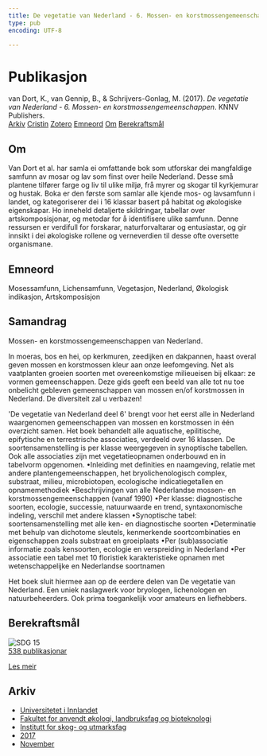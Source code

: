 ```yaml
---
title: De vegetatie van Nederland - 6. Mossen- en korstmossengemeenschappen
type: pub
encoding: UTF-8

---
```

<h1>Publikasjon</h1>
<article id="csl-bib-container-UDXAEB53" class="csl-bib-container">
  <div class="csl-bib-body"> <div class="csl-entry">van Dort, K., van Gennip, B., &#38; Schrijvers-Gonlag, M. (2017). <i>De vegetatie van Nederland - 6. Mossen- en korstmossengemeenschappen</i>. KNNV Publishers.</div> </div>
  <div class="csl-bib-buttons">
    <a href="#taxonomy-article-UDXAEB53" alt="archive" class="csl-bib-button">Arkiv</a>
    <a href="https://app.cristin.no/results/show.jsf?id=1513552" alt="Cristin" class="csl-bib-button">Cristin</a>
    <a href="http://zotero.org/groups/5881554/items/UDXAEB53" alt="Zotero" class="csl-bib-button">Zotero</a>
    <a href="#keywords-article-UDXAEB53" alt="keywords" class="csl-bib-button">Emneord</a>
    <a href="#about-article-UDXAEB53" alt="about_pub" class="csl-bib-button">Om</a>
    <a href="#sdg-article-UDXAEB53" alt="sdg" class="csl-bib-button">Berekraftsmål</a>
  </div>
  <div id="csl-bib-meta-container-UDXAEB53"></div>
</article>
<div id="csl-bib-meta-UDXAEB53" class="csl-bib-meta">
  <article id="about-article-UDXAEB53" class="about_pub-article">
    <h1>Om</h1>
    Van Dort et al. har samla ei omfattande bok som utforskar dei mangfaldige samfunn av mosar og lav som finst over heile Nederland. Desse små plantene tilfører farge og liv til ulike miljø, frå myrer og skogar til kyrkjemurar og hustak. Boka er den første som samlar alle kjende mos- og lavsamfunn i landet, og kategoriserer dei i 16 klassar basert på habitat og økologiske eigenskapar. Ho inneheld detaljerte skildringar, tabellar over artskomposisjonar, og metodar for å identifisere ulike samfunn. Denne ressursen er verdifull for forskarar, naturforvaltarar og entusiastar, og gir innsikt i dei økologiske rollene og verneverdien til desse ofte oversette organismane.
  </article>
  <article id="keywords-article-UDXAEB53" class="keywords-article">
    <h1>Emneord</h1>
    Mosessamfunn, Lichensamfunn, Vegetasjon, Nederland, Økologisk indikasjon, Artskomposisjon
  </article>
  <article id="abstract-article-UDXAEB53" class="abstract-article">
    <h1>Samandrag</h1>
    Mossen- en korstmossengemeenschappen van Nederland. 
 
In moeras, bos en hei, op kerkmuren, zeedijken en dakpannen, haast overal geven mossen en korstmossen kleur aan onze leefomgeving. Net als vaatplanten groeien soorten met overeenkomstige milieueisen bij elkaar: ze vormen gemeenschappen. Deze gids geeft een beeld van alle tot nu toe onbelicht gebleven gemeenschappen van mossen en/of korstmossen in Nederland. De diversiteit zal u verbazen! 
 
'De vegetatie van Nederland deel 6' brengt voor het eerst alle in Nederland waargenomen gemeenschappen van mossen en korstmossen in één overzicht samen. Het boek behandelt alle aquatische, epilitische, epifytische en terrestrische associaties, verdeeld over 16 klassen. De soortensamenstelling is per klasse weergegeven in synoptische tabellen. Ook alle associaties zijn met vegetatieopnamen onderbouwd en in tabelvorm opgenomen. 
•Inleiding met definities en naamgeving, relatie met andere plantengemeenschappen, het bryolichenologisch complex, substraat, milieu, microbiotopen, ecologische indicatiegetallen en opnamemethodiek 
•Beschrijvingen van alle Nederlandse mossen- en korstmossengemeenschappen (vanaf 1990) 
•Per klasse: diagnostische soorten, ecologie, successie, natuurwaarde en trend, syntaxonomische indeling, verschil met andere klassen 
•Synoptische tabel: soortensamenstelling met alle ken- en diagnostische soorten 
•Determinatie met behulp van dichotome sleutels, kenmerkende soortcombinaties en eigenschappen zoals substraat en groeiplaats 
•Per (sub)associatie informatie zoals kensoorten, ecologie en verspreiding in Nederland 
•Per associatie een tabel met 10 floristiek karakteristieke opnamen met wetenschappelijke en Nederlandse soortnamen 
 
Het boek sluit hiermee aan op de eerdere delen van De vegetatie van Nederland. Een uniek naslagwerk voor bryologen, lichenologen en natuurbeheerders. Ook prima toegankelijk voor amateurs en liefhebbers.
  </article>
  <article id="sdg-article-UDXAEB53" class="sdg-article">
    <h1>Berekraftsmål</h1>
    <div class="sdg-container"><div id="sdg15" class="sdg">
        <img src="{{< params subfolder >}}images/sdg/sdg15_nn.png" class="image" alt="SDG 15">
        <div class="sdg-overlay">
          <a href="/nn/archive/?key=?sdg=15#archive" class="sdg-publication-count"><span>538</span> publikasjonar</a>
          <p><a href="https://fn.no/om-fn/fns-baerekraftsmaal/livet-paa-land?lang=nno-NO" class="sdg-read-more">Les meir</a></p>
        </div>
      </div></div>
  </article>
  <article id="taxonomy-article-UDXAEB53" class="taxonomy-article">
    <h1>Arkiv</h1>
    <ul>
      <li>
        <a href="/nn/archive/?key=3DCRN523">Universitetet i Innlandet</a>
      </li>
      <li>
        <a href="/nn/archive/?key=T77LXH6D">Fakultet for anvendt økologi, landbruksfag og bioteknologi</a>
      </li>
      <li>
        <a href="/nn/archive/?key=7TRARPE3">Institutt for skog- og utmarksfag</a>
      </li>
      <li>
        <a href="/nn/archive/?key=QVBAYKNY">2017</a>
      </li>
      <li>
        <a href="/nn/archive/?key=W6KRBXH3">November</a>
      </li>
    </ul>
  </article>
</div>
